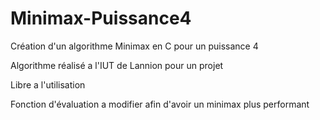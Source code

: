 # Minimax-Puissance4
Création d'un algorithme Minimax en C pour un puissance 4

Algorithme réalisé a l'IUT de Lannion pour un projet


Libre a l'utilisation 


Fonction d'évaluation a modifier afin d'avoir un minimax plus performant
